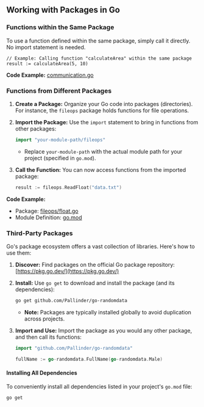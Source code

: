 ## Working with Packages in Go

### Functions within the Same Package

To use a function defined within the same package, simply call it directly. No import statement is needed.

```
// Example: Calling function "calculateArea" within the same package
result := calculateArea(5, 10) 
```
**Code Example:** [communication.go](./04-working-with-packages/communication.go)

### Functions from Different Packages

1. **Create a Package:** Organize your Go code into packages (directories). For instance, the `fileops` package holds functions for file operations. 

2. **Import the Package:** Use the `import` statement to bring in functions from other packages:

   ```go
   import "your-module-path/fileops" 
   ```

   * Replace `your-module-path` with the actual module path for your project (specified in `go.mod`).

3. **Call the Function:**  You can now access functions from the imported package:

   ```go
   result := fileops.ReadFloat("data.txt")
   ```
**Code Example:**  
* Package: [fileops/float.go](./04-working-with-packages/fileops/float.go)
* Module Definition: [go.mod](./04-working-with-packages/go.mod)

### Third-Party Packages

Go's package ecosystem offers a vast collection of libraries. Here's how to use them:

1. **Discover:** Find packages on the official Go package repository: [https://pkg.go.dev/](https://pkg.go.dev/)

2. **Install:**  Use `go get` to download and install the package (and its dependencies):

   ```bash
   go get github.com/Pallinder/go-randomdata
   ```
   * **Note:** Packages are typically installed globally to avoid duplication across projects.

3. **Import and Use:**  Import the package as you would any other package, and then call its functions:

   ```go
   import "github.com/Pallinder/go-randomdata"

   fullName := go-randomdata.FullName(go-randomdata.Male)
   ```

#### Installing All Dependencies

To conveniently install all dependencies listed in your project's `go.mod` file:

```bash
go get
```